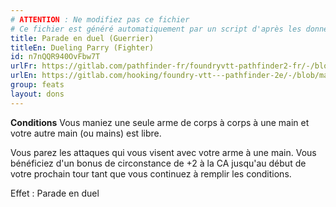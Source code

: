 ```yaml
---
# ATTENTION : Ne modifiez pas ce fichier
# Ce fichier est généré automatiquement par un script d'après les données du module Foundry VTT officiel et de sa traduction
title: Parade en duel (Guerrier)
titleEn: Dueling Parry (Fighter)
id: n7nQQR940OvFbw7T
urlFr: https://gitlab.com/pathfinder-fr/foundryvtt-pathfinder2-fr/-/blob/master/data/feats/n7nQQR940OvFbw7T.htm
urlEn: https://gitlab.com/hooking/foundry-vtt---pathfinder-2e/-/blob/master/packs/data/feats.db/dueling-parry-fighter.json
group: feats
layout: dons
---
```

**Conditions** Vous maniez une seule arme de corps à corps à une main et votre autre main (ou mains) est libre.

Vous parez les attaques qui vous visent avec votre arme à une main. Vous bénéficiez d'un bonus de circonstance de +2 à la CA jusqu'au début de votre prochain tour tant que vous continuez à remplir les conditions.

Effet : Parade en duel


